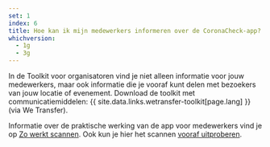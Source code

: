 ```yaml
---
set: 1
index: 6
title: Hoe kan ik mijn medewerkers informeren over de CoronaCheck-app?
whichversion:
  - 1g
  - 3g
---
```

In de Toolkit voor organisatoren vind je niet alleen informatie voor jouw medewerkers, maar ook informatie die je vooraf kunt delen met bezoekers van jouw locatie of evenement. Download de toolkit met communicatiemiddelen: {{ site.data.links.wetransfer-toolkit[page.lang] }} (via We Transfer).

Informatie over de praktische werking van de app voor medewerkers vind je op [Zo werkt scannen](/nl/scanner/zo-werkt-scannen). Ook kun je hier het scannen [vooraf uitproberen](/nl/scanner/uitproberen).
